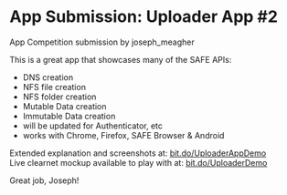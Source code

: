 # App Submission: Uploader App #2
App Competition submission by joseph_meagher

This is a great app that showcases many of the SAFE APIs:
 - DNS creation
 - NFS file creation
 - NFS folder creation
 - Mutable Data creation
 - Immutable Data creation
 - will be updated for Authenticator, etc
 - works with Chrome, Firefox, SAFE Browser & Android
 
Extended explanation and screenshots at: <a href="http://bit.do/UploaderAppDemo" target="_blank">bit.do/UploaderAppDemo</a>
<br>Live clearnet mockup available to play with at: <a href="http://bit.do/UploaderDemo" target="_blank">bit.do/UploaderDemo</a>

Great job, Joseph!
